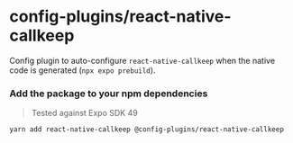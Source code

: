 # config-plugins/react-native-callkeep

Config plugin to auto-configure `react-native-callkeep` when the native code is generated (`npx expo prebuild`).

### Add the package to your npm dependencies

> Tested against Expo SDK 49

```
yarn add react-native-callkeep @config-plugins/react-native-callkeep
```
